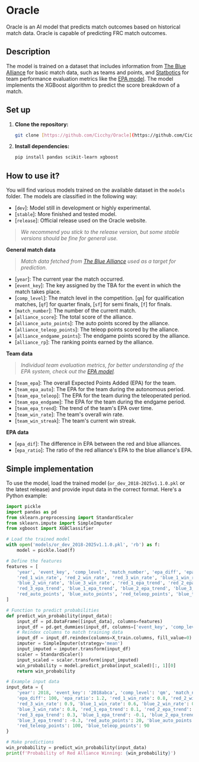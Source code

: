 # Oracle

Oracle is an AI model that predicts match outcomes based on historical match data. Oracle is capable of predicting FRC match outcomes.

## Description

The model is trained on a dataset that includes information from [The Blue Alliance](https://www.thebluealliance.com/) for basic match data, such as teams and points, and [Statbotics](statbotics.io) for team performance evaluation metrics like the [EPA model](https://www.statbotics.io/blog/intro). The model implements the XGBoost algorithm to predict the score breakdown of a match.

## Set up

1.  **Clone the repository:**

    ```bash
    git clone [https://github.com/Cicchy/Oracle](https://github.com/Cicchy/Oracle)
    ```

2.  **Install dependencies:**

    ```bash
    pip install pandas scikit-learn xgboost
    ```

## How to use it?

You will find various models trained on the available dataset in the `models` folder. The models are classified in the following way:

* [`dev`]: Model still in development or highly experimental.
* [`stable`]: More finished and tested model.
* [`release`]: Official release used on the Oracle website.

> *We recommend you stick to the release version, but some stable versions should be fine for general use.*

**General match data**

> *Match data fetched from [The Blue Alliance](https://www.thebluealliance.com/) used as a target for prediction.*

* [`year`]: The current year the match occurred.
* [`event_key`]: The key assigned by the TBA for the event in which the match takes place.
* [`comp_level`]: The match level in the competition. [`qm`] for qualification matches, [`qf`] for quarter finals, [`sf`] for semi finals, [`f`] for finals.
* [`match_number`]: The number of the current match.
* [`alliance_score`]: The total score of the alliance.
* [`alliance_auto_points`]: The auto points scored by the alliance.
* [`alliance_teleop_points`]: The teleop points scored by the alliance.
* [`alliance_endgame_points`]: The endgame points scored by the alliance.
* [`alliance_rp`]: The ranking points earned by the alliance.

**Team data**

> *Individual team evaluation metrics, for better understanding of the EPA system, check out the [EPA model](https://www.statbotics.io/blog/intro).*

* [`team_epa`]: The overall Expected Points Added (EPA) for the team.
* [`team_epa_auto`]: The EPA for the team during the autonomous period.
* [`team_epa_teleop`]: The EPA for the team during the teleoperated period.
* [`team_epa_endgame`]: The EPA for the team during the endgame period.
* [`team_epa_trend`]: The trend of the team's EPA over time.
* [`team_win_rate`]: The team's overall win rate.
* [`team_win_streak`]: The team's current win streak.

**EPA data**

* [`epa_dif`]: The difference in EPA between the red and blue alliances.
* [`epa_ratio`]: The ratio of the red alliance's EPA to the blue alliance's EPA.

## Simple implementation

To use the model, load the trained model (`or_dev_2018-2025v1.1.0.pkl` or the latest release) and provide input data in the correct format. Here's a Python example:

```python
import pickle
import pandas as pd
from sklearn.preprocessing import StandardScaler
from sklearn.impute import SimpleImputer
from xgboost import XGBClassifier

# Load the trained model
with open('models/or_dev_2018-2025v1.1.0.pkl', 'rb') as f:
    model = pickle.load(f)

# Define the features
features = [
    'year', 'event_key', 'comp_level', 'match_number', 'epa_diff', 'epa_ratio',
    'red_1_win_rate', 'red_2_win_rate', 'red_3_win_rate', 'blue_1_win_rate',
    'blue_2_win_rate', 'blue_3_win_rate', 'red_1_epa_trend', 'red_2_epa_trend',
    'red_3_epa_trend', 'blue_1_epa_trend', 'blue_2_epa_trend', 'blue_3_epa_trend',
    'red_auto_points', 'blue_auto_points', 'red_teleop_points', 'blue_teleop_points'
]

# Function to predict probabilities
def predict_win_probability(input_data):
    input_df = pd.DataFrame([input_data], columns=features)
    input_df = pd.get_dummies(input_df, columns=['event_key', 'comp_level'], drop_first=True)
    # Reindex columns to match training data
    input_df = input_df.reindex(columns=X_train.columns, fill_value=0)
    imputer = SimpleImputer(strategy='mean')
    input_imputed = imputer.transform(input_df)
    scaler = StandardScaler()
    input_scaled = scaler.transform(input_imputed)
    win_probability = model.predict_proba(input_scaled)[:, 1][0]
    return win_probability

# Example input data
input_data = {
    'year': 2018, 'event_key': '2018abca', 'comp_level': 'qm', 'match_number': 6,
    'epa_diff': 100, 'epa_ratio': 1.2, 'red_1_win_rate': 0.8, 'red_2_win_rate': 0.7,
    'red_3_win_rate': 0.9, 'blue_1_win_rate': 0.6, 'blue_2_win_rate': 0.5,
    'blue_3_win_rate': 0.8, 'red_1_epa_trend': 0.1, 'red_2_epa_trend': -0.2,
    'red_3_epa_trend': 0.3, 'blue_1_epa_trend': -0.1, 'blue_2_epa_trend': 0.2,
    'blue_3_epa_trend': -0.3, 'red_auto_points': 20, 'blue_auto_points': 15,
    'red_teleop_points': 100, 'blue_teleop_points': 90
}

# Make predictions
win_probability = predict_win_probability(input_data)
print(f'Probability of Red Alliance Winning: {win_probability}')
